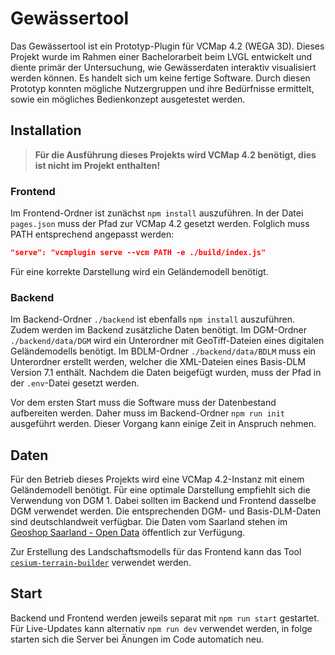 # Gewässertool
Das Gewässertool ist ein Prototyp-Plugin für VCMap 4.2 (WEGA 3D). Dieses Projekt wurde im Rahmen einer Bachelorarbeit beim LVGL entwickelt und diente primär der Untersuchung, wie Gewässerdaten interaktiv visualisiert werden können. Es handelt sich um keine fertige Software. Durch diesen Prototyp konnten mögliche Nutzergruppen und ihre Bedürfnisse ermittelt, sowie ein mögliches Bedienkonzept ausgetestet werden.

## Installation

> **Für die Ausführung dieses Projekts wird VCMap 4.2 benötigt, dies ist nicht im Projekt enthalten!**

### Frontend
Im Frontend-Ordner ist zunächst `npm install` auszuführen. In der Datei `pages.json` muss der Pfad zur VCMap 4.2 gesetzt werden. Folglich muss PATH entsprechend angepasst werden:
```json
"serve": "vcmplugin serve --vcm PATH -e ./build/index.js"
```
Für eine korrekte Darstellung wird ein Geländemodell benötigt.

### Backend
Im Backend-Ordner `./backend` ist ebenfalls `npm install` auszuführen. Zudem werden im Backend zusätzliche Daten benötigt. Im DGM-Ordner `./backend/data/DGM` wird ein Unterordner mit GeoTiff-Dateien eines digitalen Geländemodells benötigt. Im BDLM-Ordner `./backend/data/BDLM` muss ein Unterordner erstellt werden, welcher die XML-Dateien eines Basis-DLM Version 7.1 enthält. Nachdem die Daten beigefügt wurden, muss der Pfad in der `.env`-Datei gesetzt werden. 

Vor dem ersten Start muss die Software muss der Datenbestand aufbereiten werden. Daher muss im Backend-Ordner `npm run init` ausgeführt werden. Dieser Vorgang kann einige Zeit in Anspruch nehmen.

## Daten
Für den Betrieb dieses Projekts wird eine VCMap 4.2-Instanz mit einem Geländemodell benötigt. Für eine optimale Darstellung empfiehlt sich die Verwendung von DGM 1. Dabei sollten im Backend und Frontend dasselbe DGM verwendet werden. Die entsprechenden DGM- und Basis-DLM-Daten sind deutschlandweit verfügbar. Die Daten vom Saarland stehen im [Geoshop Saarland - Open Data](https://www.shop.lvgl.saarland.de/index.php?option=com_content&view=article&id=18) öffentlich zur Verfügung.

Zur Erstellung des Landschaftsmodells für das Frontend kann das Tool [`cesium-terrain-builder`](https://github.com/geo-data/cesium-terrain-builder) verwendet werden.

## Start
Backend und Frontend werden jeweils separat mit `npm run start` gestartet. Für Live-Updates kann alternativ `npm run dev` verwendet werden, in folge starten sich die Server bei Änungen im Code automatich neu. 
